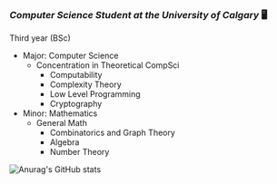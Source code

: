 ### ***Computer Science Student at the University of Calgary*** :desktop_computer:
Third year (BSc)
* Major: Computer Science 
  * Concentration in Theoretical CompSci
    * Computability
     * Complexity Theory
      * Low Level Programming
      * Cryptography  
* Minor: Mathematics
  * General Math
    * Combinatorics and Graph Theory 
     * Algebra
      * Number Theory 

![Anurag's GitHub stats](https://github-readme-stats.vercel.app/api?username=N0pine&theme=dark&show_icons=true)


